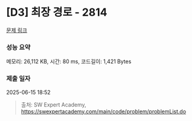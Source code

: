 # [D3] 최장 경로 - 2814 

[문제 링크](https://swexpertacademy.com/main/code/problem/problemDetail.do?contestProbId=AV7GOPPaAeMDFAXB) 

### 성능 요약

메모리: 26,112 KB, 시간: 80 ms, 코드길이: 1,421 Bytes

### 제출 일자

2025-06-15 18:52



> 출처: SW Expert Academy, https://swexpertacademy.com/main/code/problem/problemList.do